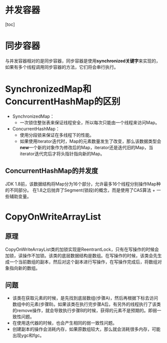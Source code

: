 # 并发容器
[toc]

# 同步容器
与并发容器相对的是同步容器，同步容器是使用**synchronized关键字**来实现的，如果有多个线程调用同步容器的方法，它们将会串行执行。

# SynchronizedMap和ConcurrentHashMap的区别
- SynchronizedMap：
	- 一次锁住整张表来保证线程安全，所以每次只能由一个线程来访问Map。
- ConcurrentHashMap：
	- 使用分段锁来保证在多线程下的性能。
	- 如果使用iterator迭代时，Map的元素数量发生了改变，那么该数据类型会**new**一个新的对象作为修改后的Map，iterator还是迭代旧的Map，当iterator迭代完后才将头指针指向新的Map。

## ConcurrentHashMap的并发度
JDK 1.8前，该数据结构将Map分为16个部分，允许最多16个线程分别操作Map种的不同部分。
在1.8之后抛弃了Segment(锁段)的概念，而是使用了CAS算法 + 一些辅助变量。

# CopyOnWriteArrayList
## 原理
CopyOnWriteArrayList类的加锁实现是ReentrantLock，只有在写操作的时候会加锁，读操作不加锁。该类的底层数据结构是数组。在写操作的时候，该类会先生成一个当前数组的副本，然后对这个副本进行写操作，在写操作完成后，将数组对象指向新的数组。
## 问题
- 该类在获取元素的时候，是先找到底层数组(步骤A)，然后再根据下标去访问数组中的元素(步骤B)。如果该类在执行完步骤A后，有另外的线程执行了该类的remove操作，就会导致执行步骤B的时候，获得的元素不是预期的。即弱一致性问题。
- 在使用迭代器的时候，也会产生相同的弱一致性问题。
- 创建副本的操作会消耗内存，如果原数组较大，那么就会消耗很多内存，可能出现ygc和fgc。

